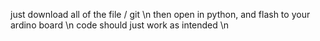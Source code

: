 just download all of the file / git \n
then open in python, and flash to your ardino board \n
code should just work as intended \n
